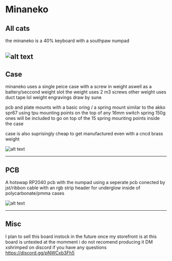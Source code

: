# Minaneko
## All cats



the minaneko is a 40% keyboard with a southpaw numpad 

![alt text](https://github.com/ShrimpedKeyboard/Minaneko/blob/main/kle/minaneko.png?raw=true)
 --- 

## Case

minaneko uses a single peice case with a screw in weight aswell as a battery/seccond weight slot
the weight uses 2 m3 screws 
other weight uses duct tape lol
weight engravings draw by sune

pcb and plate mounts with a basic oring / a spring mount similar to the akko spr67 using tpu mounting points on the top of any 16mm switch spring 150g ones will be included to go on top of the 15 spring mounting points inside the case 

case is also suprisingly cheap to get manufactured even with a cncd brass weight

![alt text](https://github.com/ShrimpedKeyboard/Minaneko/blob/main/Pictures/Minaneko%20case%201.png?raw=true)

 --- 

## PCB

A hotswap RP2040 pcb with the numpad using a seperate pcb conected by jst/ribbon cable with an rgb strip header for underglow inside of polycarbonate/pmma cases

![alt text](https://github.com/ShrimpedKeyboard/Minaneko/blob/main/Pictures/PCB%20picture.png?raw=true)

 --- 

## Misc
I plan to sell this board instock in the future once my storefront is at 
this board is untested at the momment i do not recomend producing it 
DM xshrimped on discord if you have any questions
https://discord.gg/pNWCxb3Fh5
